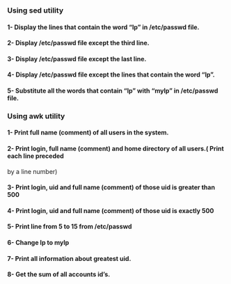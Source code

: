 ### Using sed utility
#### 1- Display the lines that contain the word “lp” in /etc/passwd file.
#### 2- Display /etc/passwd file except the third line.
#### 3- Display /etc/passwd file except the last line.
#### 4- Display /etc/passwd file except the lines that contain the word “lp”.
#### 5- Substitute all the words that contain “lp” with “mylp” in /etc/passwd file.
### Using awk utility
#### 1- Print full name (comment) of all users in the system.
#### 2- Print login, full name (comment) and home directory of all users.( Print each line preceded
by a line number)
#### 3- Print login, uid and full name (comment) of those uid is greater than 500
#### 4- Print login, uid and full name (comment) of those uid is exactly 500
#### 5- Print line from 5 to 15 from /etc/passwd
#### 6- Change lp to mylp
#### 7- Print all information about greatest uid.
#### 8- Get the sum of all accounts id’s.
